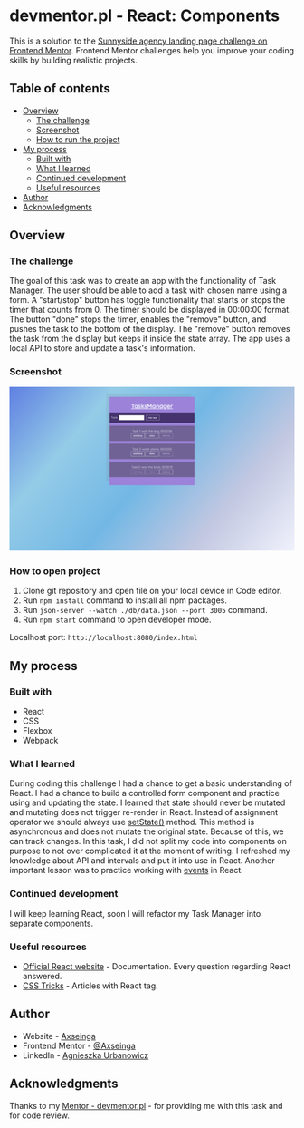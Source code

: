 # devmentor.pl - React: Components

This is a solution to the [Sunnyside agency landing page challenge on Frontend Mentor](https://www.frontendmentor.io/challenges/sunnyside-agency-landing-page-7yVs3B6ef). Frontend Mentor challenges help you improve your coding skills by building realistic projects.

## Table of contents

-   [Overview](#overview)
    -   [The challenge](#the-challenge)
    -   [Screenshot](#screenshot)
    -   [How to run the project](#how-to-run-the-project)
-   [My process](#my-process)
    -   [Built with](#built-with)
    -   [What I learned](#what-i-learned)
    -   [Continued development](#continued-development)
    -   [Useful resources](#useful-resources)
-   [Author](#author)
-   [Acknowledgments](#acknowledgments)

## Overview

### The challenge

The goal of this task was to create an app with the functionality of Task Manager. The user should be able to add a task with chosen name using a form. A "start/stop" button has toggle functionality that starts or stops the timer that counts from 0. The timer should be displayed in 00:00:00 format. The button "done" stops the timer, enables the "remove" button, and pushes the task to the bottom of the display. The "remove" button removes the task from the display but keeps it inside the state array. The app uses a local API to store and update a task's information.

### Screenshot

![](./screenshot.png)

### How to open project

1. Clone git repository and open file on your local device in Code editor.
2. Run `npm install` command to install all npm packages.
3. Run `json-server --watch ./db/data.json --port 3005` command.
4. Run `npm start` command to open developer mode.

Localhost port: `http://localhost:8080/index.html`

## My process

### Built with

-   React
-   CSS
-   Flexbox
-   Webpack

### What I learned

During coding this challenge I had a chance to get a basic understanding of React. I had a chance to build a controlled form component and practice using and updating the state. I learned that state should never be mutated and mutating does not trigger re-render in React. Instead of assignment operator we should always use [setState()](https://css-tricks.com/understanding-react-setstate/) method. This method is asynchronous and does not mutate the original state. Because of this, we can track changes. In this task, I did not split my code into components on purpose to not over complicated it at the moment of writing. I refreshed my knowledge about API and intervals and put it into use in React. Another important lesson was to practice working with [events](https://css-tricks.com/working-with-events-in-react/) in React.

### Continued development

I will keep learning React, soon I will refactor my Task Manager into separate components.

### Useful resources

-   [Official React website](https://reactjs.org/docs/getting-started.html) - Documentation. Every question regarding React answered.
-   [CSS Tricks](https://css-tricks.com/tag/react/) - Articles with React tag.

## Author

-   Website - [Axseinga](https://www.your-site.com)
-   Frontend Mentor - [@Axseinga](https://www.frontendmentor.io/profile/yourusername)
-   LinkedIn - [Agnieszka Urbanowicz](https://www.linkedin.com/in/agnieszka-urbanowicz-051147151/)

## Acknowledgments

Thanks to my [Mentor - devmentor.pl](https://devmentor.pl/) - for providing me with this task and for code review.
